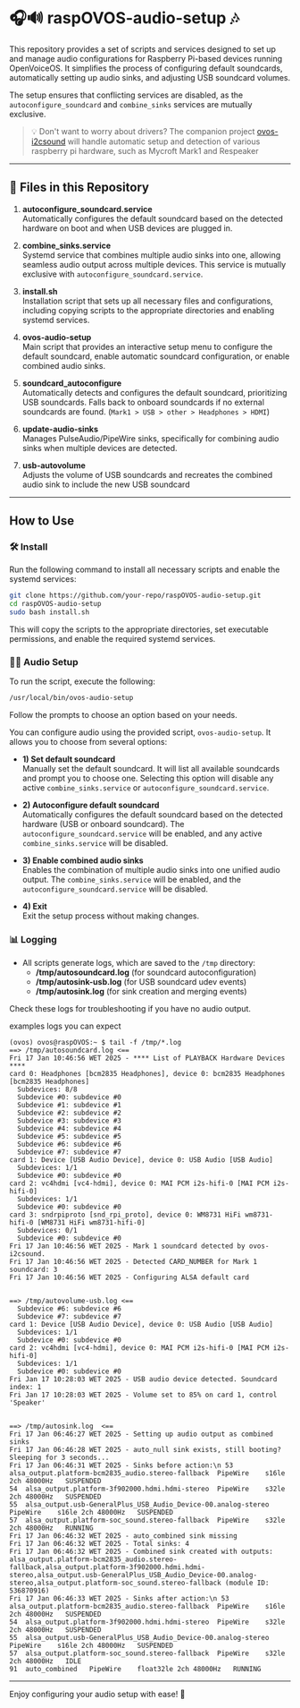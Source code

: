 # 🎧🔊 raspOVOS-audio-setup 🎶

This repository provides a set of scripts and services designed to set up and manage audio configurations for Raspberry Pi-based devices running OpenVoiceOS. It simplifies the process of configuring default soundcards, automatically setting up audio sinks, and adjusting USB soundcard volumes.

The setup ensures that conflicting services are disabled, as the `autoconfigure_soundcard` and `combine_sinks` services are mutually exclusive.

> 💡 Don't want to worry about drivers? The companion project [ovos-i2csound](https://github.com/OpenVoiceOS/ovos-i2csound) will handle automatic setup and detection of various raspberry pi hardware, such as Mycroft Mark1 and Respeaker

---

## 📂 Files in this Repository

1. **autoconfigure_soundcard.service**  
   Automatically configures the default soundcard based on the detected hardware on boot and when USB devices are plugged in.  

2. **combine_sinks.service**  
   Systemd service that combines multiple audio sinks into one, allowing seamless audio output across multiple devices. This service is mutually exclusive with `autoconfigure_soundcard.service`. 

3. **install.sh**  
   Installation script that sets up all necessary files and configurations, including copying scripts to the appropriate directories and enabling systemd services. 

4. **ovos-audio-setup**  
   Main script that provides an interactive setup menu to configure the default soundcard, enable automatic soundcard configuration, or enable combined audio sinks. 

5. **soundcard_autoconfigure**  
   Automatically detects and configures the default soundcard, prioritizing USB soundcards. Falls back to onboard soundcards if no external soundcards are found. (`Mark1 > USB > other > Headphones > HDMI`)

6. **update-audio-sinks**  
   Manages PulseAudio/PipeWire sinks, specifically for combining audio sinks when multiple devices are detected. 

7. **usb-autovolume**  
   Adjusts the volume of USB soundcards and recreates the combined audio sink to include the new USB soundcard

---

## How to Use

### 🛠️ Install

Run the following command to install all necessary scripts and enable the systemd services:

```bash
git clone https://github.com/your-repo/raspOVOS-audio-setup.git
cd raspOVOS-audio-setup
sudo bash install.sh
```

This will copy the scripts to the appropriate directories, set executable permissions, and enable the required systemd services. 

### 🔧🎵 Audio Setup

To run the script, execute the following:

```bash
/usr/local/bin/ovos-audio-setup
```
Follow the prompts to choose an option based on your needs.

You can configure audio using the provided script, `ovos-audio-setup`. It allows you to choose from several options:

- **1) Set default soundcard**  
   Manually set the default soundcard. It will list all available soundcards and prompt you to choose one. Selecting this option will disable any active `combine_sinks.service` or `autoconfigure_soundcard.service`. 

- **2) Autoconfigure default soundcard**  
   Automatically configures the default soundcard based on the detected hardware (USB or onboard soundcard). The `autoconfigure_soundcard.service` will be enabled, and any active `combine_sinks.service` will be disabled.  

- **3) Enable combined audio sinks**  
   Enables the combination of multiple audio sinks into one unified audio output. The `combine_sinks.service` will be enabled, and the `autoconfigure_soundcard.service` will be disabled.  

- **4) Exit**  
   Exit the setup process without making changes. 


### 📊 Logging

- All scripts generate logs, which are saved to the `/tmp` directory:
  - **/tmp/autosoundcard.log** (for soundcard autoconfiguration)
  - **/tmp/autosink-usb.log** (for USB soundcard udev events)
  - **/tmp/autosink.log** (for sink creation and merging events)

Check these logs for troubleshooting if you have no audio output.  

examples logs you can expect
```
(ovos) ovos@raspOVOS:~ $ tail -f /tmp/*.log
==> /tmp/autosoundcard.log <==
Fri 17 Jan 10:46:56 WET 2025 - **** List of PLAYBACK Hardware Devices ****
card 0: Headphones [bcm2835 Headphones], device 0: bcm2835 Headphones [bcm2835 Headphones]
  Subdevices: 8/8
  Subdevice #0: subdevice #0
  Subdevice #1: subdevice #1
  Subdevice #2: subdevice #2
  Subdevice #3: subdevice #3
  Subdevice #4: subdevice #4
  Subdevice #5: subdevice #5
  Subdevice #6: subdevice #6
  Subdevice #7: subdevice #7
card 1: Device [USB Audio Device], device 0: USB Audio [USB Audio]
  Subdevices: 1/1
  Subdevice #0: subdevice #0
card 2: vc4hdmi [vc4-hdmi], device 0: MAI PCM i2s-hifi-0 [MAI PCM i2s-hifi-0]
  Subdevices: 1/1
  Subdevice #0: subdevice #0
card 3: sndrpiproto [snd_rpi_proto], device 0: WM8731 HiFi wm8731-hifi-0 [WM8731 HiFi wm8731-hifi-0]
  Subdevices: 0/1
  Subdevice #0: subdevice #0
Fri 17 Jan 10:46:56 WET 2025 - Mark 1 soundcard detected by ovos-i2csound.
Fri 17 Jan 10:46:56 WET 2025 - Detected CARD_NUMBER for Mark 1 soundcard: 3
Fri 17 Jan 10:46:56 WET 2025 - Configuring ALSA default card


==> /tmp/autovolume-usb.log <==
  Subdevice #6: subdevice #6
  Subdevice #7: subdevice #7
card 1: Device [USB Audio Device], device 0: USB Audio [USB Audio]
  Subdevices: 1/1
  Subdevice #0: subdevice #0
card 2: vc4hdmi [vc4-hdmi], device 0: MAI PCM i2s-hifi-0 [MAI PCM i2s-hifi-0]
  Subdevices: 1/1
  Subdevice #0: subdevice #0
Fri Jan 17 10:28:03 WET 2025 - USB audio device detected. Soundcard index: 1
Fri Jan 17 10:28:03 WET 2025 - Volume set to 85% on card 1, control 'Speaker'


==> /tmp/autosink.log  <==
Fri 17 Jan 06:46:27 WET 2025 - Setting up audio output as combined sinks
Fri 17 Jan 06:46:28 WET 2025 - auto_null sink exists, still booting? Sleeping for 3 seconds...
Fri 17 Jan 06:46:31 WET 2025 - Sinks before action:\n 53	alsa_output.platform-bcm2835_audio.stereo-fallback	PipeWire	s16le 2ch 48000Hz	SUSPENDED
54	alsa_output.platform-3f902000.hdmi.hdmi-stereo	PipeWire	s32le 2ch 48000Hz	SUSPENDED
55	alsa_output.usb-GeneralPlus_USB_Audio_Device-00.analog-stereo	PipeWire	s16le 2ch 48000Hz	SUSPENDED
57	alsa_output.platform-soc_sound.stereo-fallback	PipeWire	s32le 2ch 48000Hz	RUNNING
Fri 17 Jan 06:46:32 WET 2025 - auto_combined sink missing
Fri 17 Jan 06:46:32 WET 2025 - Total sinks: 4
Fri 17 Jan 06:46:32 WET 2025 - Combined sink created with outputs: alsa_output.platform-bcm2835_audio.stereo-fallback,alsa_output.platform-3f902000.hdmi.hdmi-stereo,alsa_output.usb-GeneralPlus_USB_Audio_Device-00.analog-stereo,alsa_output.platform-soc_sound.stereo-fallback (module ID: 536870916)
Fri 17 Jan 06:46:33 WET 2025 - Sinks after action:\n 53	alsa_output.platform-bcm2835_audio.stereo-fallback	PipeWire	s16le 2ch 48000Hz	SUSPENDED
54	alsa_output.platform-3f902000.hdmi.hdmi-stereo	PipeWire	s32le 2ch 48000Hz	SUSPENDED
55	alsa_output.usb-GeneralPlus_USB_Audio_Device-00.analog-stereo	PipeWire	s16le 2ch 48000Hz	SUSPENDED
57	alsa_output.platform-soc_sound.stereo-fallback	PipeWire	s32le 2ch 48000Hz	IDLE
91	auto_combined	PipeWire	float32le 2ch 48000Hz	RUNNING

```

---

Enjoy configuring your audio setup with ease! 🎉 




